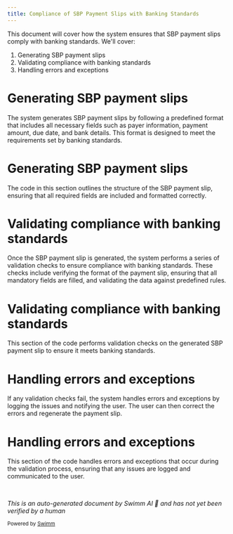 ```yaml
---
title: Compliance of SBP Payment Slips with Banking Standards
---
```

This document will cover how the system ensures that SBP payment slips comply with banking standards. We'll cover:

1. Generating SBP payment slips
2. Validating compliance with banking standards
3. Handling errors and exceptions

# Generating SBP payment slips

The system generates SBP payment slips by following a predefined format that includes all necessary fields such as payer information, payment amount, due date, and bank details. This format is designed to meet the requirements set by banking standards.

# Generating SBP payment slips

The code in this section outlines the structure of the SBP payment slip, ensuring that all required fields are included and formatted correctly.

# Validating compliance with banking standards

Once the SBP payment slip is generated, the system performs a series of validation checks to ensure compliance with banking standards. These checks include verifying the format of the payment slip, ensuring that all mandatory fields are filled, and validating the data against predefined rules.

# Validating compliance with banking standards

This section of the code performs validation checks on the generated SBP payment slip to ensure it meets banking standards.

# Handling errors and exceptions

If any validation checks fail, the system handles errors and exceptions by logging the issues and notifying the user. The user can then correct the errors and regenerate the payment slip.

# Handling errors and exceptions

This section of the code handles errors and exceptions that occur during the validation process, ensuring that any issues are logged and communicated to the user.

&nbsp;

*This is an auto-generated document by Swimm AI 🌊 and has not yet been verified by a human*

<SwmMeta version="3.0.0" repo-id="Z2l0aHViJTNBJTNBa2VsbG8lM0ElM0Fzd2ltbWlv" repo-name="kello"><sup>Powered by [Swimm](/)</sup></SwmMeta>
